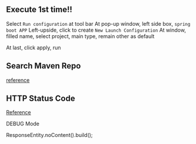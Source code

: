## Execute 1st time!!

Select `Run configuration` at tool bar
At pop-up window, left side box, `spring boot APP`
Left-upside, click to create `New Launch Configuration`
At window, filled name, select project, main type, remain other as default

At last, click apply, run 

## Search Maven Repo
[reference](https://mvnrepository.com)

## HTTP Status Code
[Reference](https://en.wikipedia.org/wiki/List_of_HTTP_status_codes)




DEBUG Mode

ResponseEntity.noContent().build();